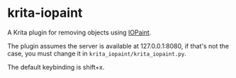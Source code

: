 # krita-iopaint

A Krita plugin for removing objects using
[IOPaint](https://github.com/Sanster/IOPaint).

The plugin assumes the server is available at 127.0.0.1:8080, if that's
not the case, you must change it in `krita_iopaint/krita_iopaint.py`.

The default keybinding is shift+x.
